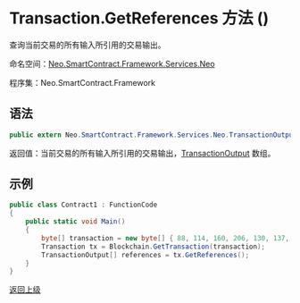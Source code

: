 # Transaction.GetReferences 方法 ()

查询当前交易的所有输入所引用的交易输出。

命名空间：[Neo.SmartContract.Framework.Services.Neo](../../neo.md)

程序集：Neo.SmartContract.Framework

## 语法

```c#
public extern Neo.SmartContract.Framework.Services.Neo.TransactionOutput[] GetReferences()
```

返回值：当前交易的所有输入所引用的交易输出，[TransactionOutput](../TransactionOutput.md) 数组。

## 示例

```c#
public class Contract1 : FunctionCode
{
    public static void Main()
    {
        byte[] transaction = new byte[] { 88, 114, 160, 206, 130, 137, 41, 94, 119, 120, 242, 71, 232, 244, 3, 20, 165, 69, 182, 232, 106, 185, 119, 239, 183, 65, 174, 220, 157, 251, 28, 215 };
        Transaction tx = Blockchain.GetTransaction(transaction);
        TransactionOutput[] references = tx.GetReferences();
    }
}
```



[返回上级](../Transaction.md)